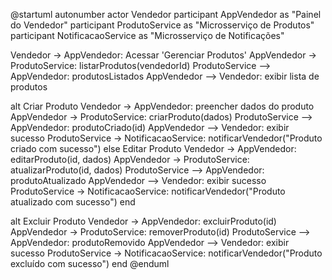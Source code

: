 @startuml
autonumber
actor Vendedor
participant AppVendedor as "Painel do Vendedor"
participant ProdutoService as "Microsserviço de Produtos"
participant NotificacaoService as "Microsserviço de Notificações"

Vendedor -> AppVendedor: Acessar 'Gerenciar Produtos'
AppVendedor -> ProdutoService: listarProdutos(vendedorId)
ProdutoService --> AppVendedor: produtosListados
AppVendedor --> Vendedor: exibir lista de produtos

alt Criar Produto
    Vendedor -> AppVendedor: preencher dados do produto
    AppVendedor -> ProdutoService: criarProduto(dados)
    ProdutoService --> AppVendedor: produtoCriado(id)
    AppVendedor --> Vendedor: exibir sucesso
    ProdutoService -> NotificacaoService: notificarVendedor("Produto criado com sucesso")
else Editar Produto
    Vendedor -> AppVendedor: editarProduto(id, dados)
    AppVendedor -> ProdutoService: atualizarProduto(id, dados)
    ProdutoService --> AppVendedor: produtoAtualizado
    AppVendedor --> Vendedor: exibir sucesso
    ProdutoService -> NotificacaoService: notificarVendedor("Produto atualizado com sucesso")
end

alt Excluir Produto
    Vendedor -> AppVendedor: excluirProduto(id)
    AppVendedor -> ProdutoService: removerProduto(id)
    ProdutoService --> AppVendedor: produtoRemovido
    AppVendedor --> Vendedor: exibir sucesso
    ProdutoService -> NotificacaoService: notificarVendedor("Produto excluído com sucesso")
end
@enduml